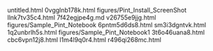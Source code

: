 untitled.html
0vgglnb178k.html
figures/Pint_Install_ScreenShot
llnk7tv35c4.html
7f42egjpe4g.md
v26755e9jjg.html
figures/Sample_Pint_Notebook
6pntm5d6ds8.html
sm3i3dgntvk.html
1q2unbrlh5s.html
figures/Sample_Pint_Notebook1
3t6o46uana8.html
cbc6vpn12j8.html
l1m4l9q0r4.html
r496qi268mc.html